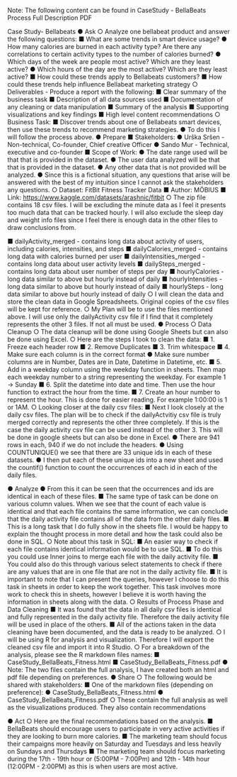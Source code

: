 Note: The following content can be found in CaseStudy - BellaBeats Process Full Description PDF

Case Study- Bellabeats 
  ● Ask
    ○ Analyze one bellabeat product and answer the following questions:
      ■ What are some trends in smart device usage?
        ● How many calories are burned in each activity type? Are there any correlations to certain activity types to the number of calories burned?
        ● Which days of the week are people most active? Which are they least active?
        ● Which hours of the day are the most active? Which are they least active?
      ■ How could these trends apply to Bellabeats customers?
      ■ How could these trends help influence Bellabeat marketing strategy
    ○ Deliverables - Produce a report with the following:
      ■ Clear summary of the business task
      ■ Description of all data sources used
      ■ Documentation of any cleaning or data manipulation
      ■ Summary of the analysis
      ■ Supporting visualizations and key findings
      ■ High level content recommendations
    ○ Business Task:
      ■ Discover trends about one of Bellabeats smart devices, then use these trends to recommend marketing strategies.
    ● To do this I will follow the process above.
  ● Prepare
      ■ Stakeholders:
        ● Urška Sršen -Non-technical, Co-founder, Chief creative Officer
        ● Sando Mur - Technical, executive and co-founder
    ■ Scope of Work:
        ● The date range used will be that that is provided in the dataset.
        ● The user data analyzed will be that that is provided in the dataset.
        ● Any other data that is not provided will be analyzed.
        ● Since this is a fictional situation, any questions that arise will be
        answered with the best of my intuition since I cannot ask the stakeholders any questions.
○ Dataset: FitBit Fitness Tracker Data
■ Author: MÖBIUS
■ Link: https://www.kaggle.com/datasets/arashnic/fitbit
○ The zip file contains 18 csv files. I will be excluding the minute data as I feel it presents too much data that can be tracked hourly. I will also exclude the sleep day and weight info files since I feel there is enough data in the other files to draw conclusions from.
 
 ■ dailyActivity_merged - contains long data about activity of users, including calories, intensities, and steps
■ dailyCalories_merged - contains long data with calories burned per user
■ dailyIntensities_merged - contains long data about user activity levels
■ dailySteps_merged - contains long data about user number of steps per
day
■ hourlyCalories - long data similar to above but hourly instead of daily
■ hourlyIntensities - long data similar to above but hourly instead of daily
■ hourlySteps - long data similar to above but hourly instead of daily
○ I will clean the data and store the clean data in Google Spreadsheets. Original copies of the csv files will be kept for reference.
○ My Plan will be to use the files mentioned above. I will use only the dailyActivity csv file if I find that it completely represents the other 3 files. If not all must be used.
● Process
○ Data Cleanup
○ The data cleanup will be done using Google Sheets but can also be done using
Excel.
○ Here are the steps I took to clean the data:
■ 1. Freeze each header row
■ 2. Remove Duplicates
■ 3. Trim whitespace
■ 4. Make sure each column is in the correct format
● Make sure number columns are in Number, Dates are in Date, Datetime in Datetime, etc.
■ 5. Add in a weekday column using the weekday function in sheets. Then map each weekday number to a string representing the weekday. For example 1 -> Sunday
■ 6. Split the datetime into date and time. Then use the hour function to extract the hour from the time.
■ 7. Create an hour number to represent the hour. This is done for easier reading. For example 1:00:00 is 1 or 1AM.
○ Looking closer at the daily csv files:
■ Next I look closely at the daily csv files. The plan will be to check if the
dailyActvitiy csv file is truly merged correctly and represents the other three completely. If this is the case the daily activity csv file can be used instead of the other 3. This will be done in google sheets but can also be done in Excel.
● There are 941 rows in each, 940 if we do not include the headers.
● Using COUNTUNIQUE() we see that there are 33 unique ids in
each of these datasets.
● I then put each of these unique ids into a new sheet and used the
countif() function to count the occurrences of each id in each of the daily files.

 ● Analyze
● From this it can be seen that the occurrences and ids are identical in each of these files.
■ The same type of task can be done on various column values. When we see that the count of each value is identical and that each file contains the same information, we can conclude that the daily activity file contains all of the data from the other daily files.
■ This is a long task that I do fully show in the sheets file. I would be happy to explain the thought process in more detail and how the task could also be done in SQL.
○ Note about this task in SQL:
■ An easier way to check if each file contains identical information would be
to use SQL.
■ To do this you could use Inner joins to merge each file with the daily
activity file.
■ You could also do this through various select statements to check if there
are any values that are in one file that are not in the daily activity file.
■ It is important to note that I can present the queries, however I choose to
do this task in sheets in order to keep the work together. This task involves more work to check this in sheets, however I believe it is worth having the information in sheets along with the data.
○ Results of Process Phase and Data Cleaning
■ It was found that the data in all daily csv files is identical and fully
represented in the daily activity file. Therefore the daily activity file will be
used in place of the others.
■ All of the actions taken in the data cleaning have been documented, and
the data is ready to be analyzed.
○ I will be using R for analysis and visualization. Therefore I will export the cleaned csv file and import it into R Studio.
○ For a breakdown of the analysis, please see the R markdown files names: ■ CaseStudy_BellaBeats_Fitness.html
■ CaseStudy_BellaBeats_Fitness.pdf
● Note: The two files contain the full analysis, I have created both an html and pdf file depending on preferences.
● Share
○ The following would be shared with stakeholders:
■ One of the markdown files (depending on preference):
● CaseStudy_BellaBeats_Fitness.html ● CaseStudy_BellaBeats_Fitness.pdf
○ These contain the full analysis as well as the visualizations produced. They also contain recommendations

● Act
○ Here are the final recommendations based on the analysis.
■ BellaBeats should encourage users to participate in very active activities if they
are looking to burn more calories.
■ The marketing team should focus their campaigns more heavily on Saturday and
Tuesdays and less heavily on Sundays and Thursdays
■ The marketing team should focus marketing during the 17th - 19th hour or
(5:00PM - 7:00Pm) and 12th - 14th hour (12:00PM - 2:00PM) as this is when users are most active.
